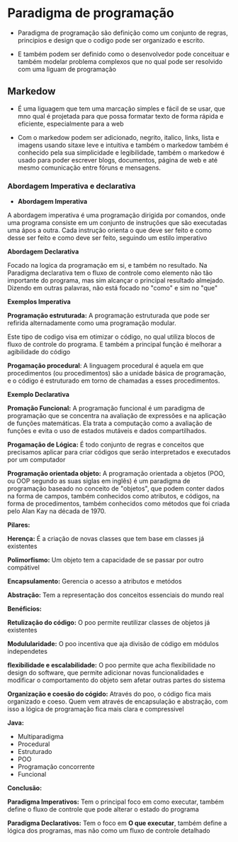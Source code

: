 # Paradigma de programação 

- Paradigma de programação são definição como um conjunto de regras, principios e design que o codigo pode ser organizado e escrito. 

- E também podem ser definido como o desenvolvedor pode conceituar e também modelar problema complexos que no qual pode ser resolvido com uma liguam de programação 

## Markedow 
- É uma liguagem que tem uma marcação simples e fácil de se usar, que mno qual é projetada para que possa formatar texto de forma rápida e eficiente, especialmente para a web

- Com o markedow podem ser adicionado, negrito, italico, links, lista e imagens usando sitaxe leve e intuitiva e também o markedow também é conhecido pela sua simplicidade e legibilidade, também o markedow é usado para poder escrever blogs, 
documentos, página de web e até mesmo comunicação entre fóruns e mensagens. 

### Abordagem Imperativa e declarativa 
- **Abordagem Imperativa**

A abordagem imperativa é uma programação dirigida por comandos, onde uma programa consiste em um conjunto de instruções que são executadas uma ápos a outra. Cada instrução orienta o que deve ser feito e como desse ser feito e como deve ser feito, seguindo um estilo imperativo 

**Abordagem Declarativa** 

Focado na logica da programação em si, e também no resultado. Na Paradigma declarativa tem o fluxo de controle como elemento não tão importante do programa, mas sim alcançar o principal resultado almejado. Dizendo em outras palavras, não está focado no "como" e sim no "que" 

**Exemplos Imperativa**

**Programação estruturada:** A programação estruturada que pode ser refirida alternadamente como uma programação modular. 

Este tipo de codigo visa em otimizar o código, no qual utiliza blocos de fluxo de controle do programa. E também a principal função é melhorar a agibilidade do código  

**Progamação procedural**: A linguagem procedural é aquela em que procedimentos (ou procedimentos) são a unidade básica de programação, e o código é estruturado em torno de chamadas a esses procedimentos.

**Exemplo Declarativa** 

**Promação Funcional:** A programação funcional é um paradigma de programação que se concentra na avaliação de expressões e na aplicação de funções matemáticas. Ela trata a computação como a avaliação de funções e evita o uso de estados mutáveis e dados compartilhados.

**Progamação de Lógica:**  É todo conjunto de regras e conceitos que precisamos aplicar para criar códigos que serão interpretados e executados por um computador

**Programação orientada objeto:** A programação orientada a objetos (POO, ou OOP segundo as suas siglas em inglês) é um paradigma de programação baseado no conceito de "objetos", que podem conter dados na forma de campos, também conhecidos como atributos, e códigos, na forma de procedimentos, também conhecidos como métodos que foi criada pelo Alan Kay na década de 1970. 

**Pilares:** 

**Herença:** É a criação de novas classes que tem base em classes já existentes 

**Polimorfismo:** Um objeto tem a capacidade de se passar por outro compátivel 

**Encapsulamento:** Gerencia o acesso a atributos e metódos 

**Abstração:** Tem a representação dos conceitos essenciais do mundo real 

**Benéficios:**

**Retulização do código:** O poo permite reutilizar classes de objetos já existentes 

**Modulularidade:** O poo incentiva que aja divisão de código em módulos independetes 

**flexibilidade e escalabilidade:** O poo permite que acha flexibilidade no design do software, que permite adicionar novas funcionalidades e modificar o comportamento do objeto sem afetar outras partes do sistema 

**Organização e coesão do cógido:** Através do poo, o código fica mais organizado e coeso. Quem vem através de encapsulação e abstração, com isso a lógica de programação fica mais clara e compressivel 

**Java:** 
- Multiparadigma 
- Procedural 
- Estruturado 
- POO 
- Programação concorrente 
- Funcional 

**Conclusão:** 

**Paradigma Imperativos:** Tem o principal foco em como executar, também define o fluxo de controle que pode alterar o estado do programa 

**Paradigma Declarativos:** Tem o foco em **O que executar**, também define a lógica dos programas, mas não como um fluxo de controle detalhado 
